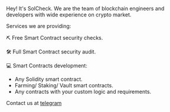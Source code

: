 Hey! It's SolCheck.
We are the team of blockchain engineers and developers with wide experience on crypto market.

Services we are providing:

⛏ Free Smart Contract security checks.

🛠 Full Smart Contract security audit.

💻 Smart Contracts development:
* Any Solidity smart contract.
* Farming/ Staking/ Vault smart contracts.
* Any contracts with your custom logic and requirements.

Contact us at <a href="https://t.me/SolCheck">telegram</a>
